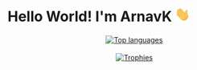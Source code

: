 <h1>Hello World! I'm ArnavK <img  src="https://raw.githubusercontent.com/ABSphreak/ABSphreak/master/gifs/Hi.gif" width="30"></h1>
<a href="https://github.com/ArnavK-09?tab=repositories" align="center">
  <p align="center">
<img src="https://github-readme-stats.vercel.app/api/top-langs/?username=ArnavK-09&langs_count=8&layout=compact&show_icons=true&include_all_commits=true&count_private=true&custom_title=Langauges&bg_color=ffffff00&title_color=c9d1d9&border_color=262626&text_color=c9c5c5&border_radius=3" alt="Top languages" align="center">
<br/><br/>
<img src="https://github-profile-trophy.vercel.app/?username=ArnavK-09&no-bg=true&no-frame=false&theme=buddhism&margin-h=15&margin-w=15&column=3" alt="Trophies" align="center">
    </p>
</a>
